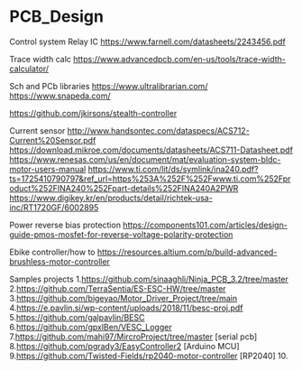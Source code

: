 # PCB_Design
Control system
 Relay IC
https://www.farnell.com/datasheets/2243456.pdf

Trace width calc
https://www.advancedpcb.com/en-us/tools/trace-width-calculator/

Sch and PCb libraries
https://www.ultralibrarian.com/
https://www.snapeda.com/

https://github.com/jkirsons/stealth-controller

Current sensor
http://www.handsontec.com/dataspecs/ACS712-Current%20Sensor.pdf
https://download.mikroe.com/documents/datasheets/ACS711-Datasheet.pdf
https://www.renesas.com/us/en/document/mat/evaluation-system-bldc-motor-users-manual
https://www.ti.com/lit/ds/symlink/ina240.pdf?ts=1725410790797&ref_url=https%253A%252F%252Fwww.ti.com%252Fproduct%252FINA240%252Fpart-details%252FINA240A2PWR
https://www.digikey.kr/en/products/detail/richtek-usa-inc/RT1720GF/6002895

Power reverse bias protection
https://components101.com/articles/design-guide-pmos-mosfet-for-reverse-voltage-polarity-protection

Ebike controller/how to
https://resources.altium.com/p/build-advanced-brushless-motor-controller

Samples projects
1.https://github.com/sinaaghli/Ninja_PCB_3.2/tree/master
2.https://github.com/TerraSentia/ES-ESC-HW/tree/master
3.https://github.com/bigeyao/Motor_Driver_Project/tree/main
4.https://e.pavlin.si/wp-content/uploads/2018/11/besc-proj.pdf
5.https://github.com/galpavlin/BESC
6.https://github.com/gpxlBen/VESC_Logger
7.https://github.com/mahi97/MircroProject/tree/master [serial pcb]
8.https://github.com/pgrady3/EasyController2 [Arduino MCU]
9.https://github.com/Twisted-Fields/rp2040-motor-controller [RP2040]
10.
